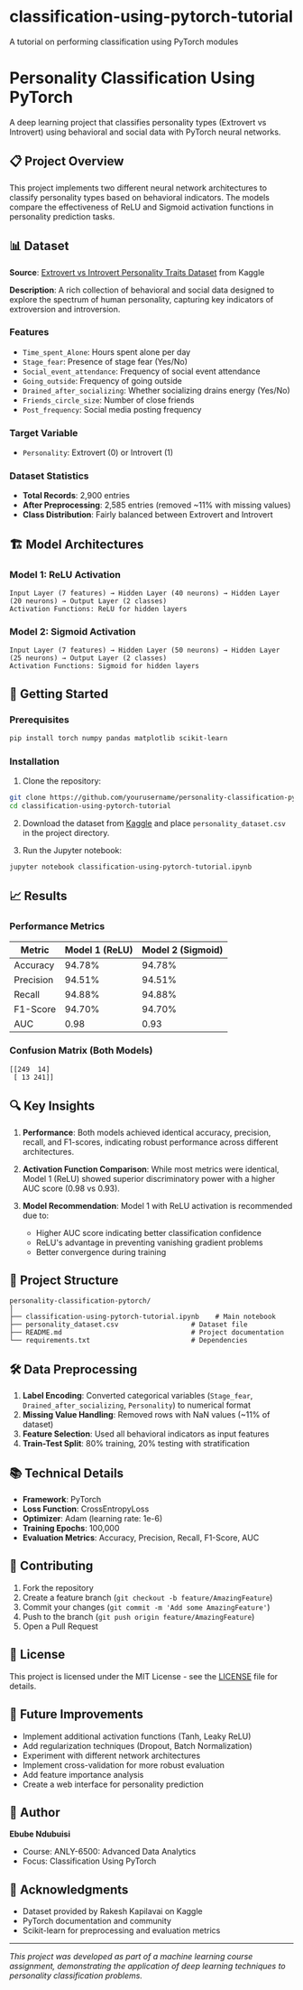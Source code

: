# classification-using-pytorch-tutorial
A tutorial on performing classification using PyTorch modules 

# Personality Classification Using PyTorch

A deep learning project that classifies personality types (Extrovert vs Introvert) using behavioral and social data with PyTorch neural networks.

## 📋 Project Overview

This project implements two different neural network architectures to classify personality types based on behavioral indicators. The models compare the effectiveness of ReLU and Sigmoid activation functions in personality prediction tasks.

## 📊 Dataset

**Source**: [Extrovert vs Introvert Personality Traits Dataset](https://www.kaggle.com/datasets/rakeshkapilavai/extrovert-vs-introvert-behavior-data) from Kaggle

**Description**: A rich collection of behavioral and social data designed to explore the spectrum of human personality, capturing key indicators of extroversion and introversion.

### Features
- `Time_spent_Alone`: Hours spent alone per day
- `Stage_fear`: Presence of stage fear (Yes/No)
- `Social_event_attendance`: Frequency of social event attendance
- `Going_outside`: Frequency of going outside
- `Drained_after_socializing`: Whether socializing drains energy (Yes/No)
- `Friends_circle_size`: Number of close friends
- `Post_frequency`: Social media posting frequency

### Target Variable
- `Personality`: Extrovert (0) or Introvert (1)

### Dataset Statistics
- **Total Records**: 2,900 entries
- **After Preprocessing**: 2,585 entries (removed ~11% with missing values)
- **Class Distribution**: Fairly balanced between Extrovert and Introvert

## 🏗️ Model Architectures

### Model 1: ReLU Activation
```
Input Layer (7 features) → Hidden Layer (40 neurons) → Hidden Layer (20 neurons) → Output Layer (2 classes)
Activation Functions: ReLU for hidden layers
```

### Model 2: Sigmoid Activation
```
Input Layer (7 features) → Hidden Layer (50 neurons) → Hidden Layer (25 neurons) → Output Layer (2 classes)
Activation Functions: Sigmoid for hidden layers
```

## 🚀 Getting Started

### Prerequisites
```bash
pip install torch numpy pandas matplotlib scikit-learn
```

### Installation
1. Clone the repository:
```bash
git clone https://github.com/yourusername/personality-classification-pytorch.git
cd classification-using-pytorch-tutorial
```

2. Download the dataset from [Kaggle](https://www.kaggle.com/datasets/rakeshkapilavai/extrovert-vs-introvert-behavior-data) and place `personality_dataset.csv` in the project directory.

3. Run the Jupyter notebook:
```bash
jupyter notebook classification-using-pytorch-tutorial.ipynb
```

## 📈 Results

### Performance Metrics

| Metric | Model 1 (ReLU) | Model 2 (Sigmoid) |
|--------|----------------|-------------------|
| Accuracy | 94.78% | 94.78% |
| Precision | 94.51% | 94.51% |
| Recall | 94.88% | 94.88% |
| F1-Score | 94.70% | 94.70% |
| AUC | 0.98 | 0.93 |

### Confusion Matrix (Both Models)
```
[[249  14]
 [ 13 241]]
```

## 🔍 Key Insights

1. **Performance**: Both models achieved identical accuracy, precision, recall, and F1-scores, indicating robust performance across different architectures.

2. **Activation Function Comparison**: While most metrics were identical, Model 1 (ReLU) showed superior discriminatory power with a higher AUC score (0.98 vs 0.93).

3. **Model Recommendation**: Model 1 with ReLU activation is recommended due to:
   - Higher AUC score indicating better classification confidence
   - ReLU's advantage in preventing vanishing gradient problems
   - Better convergence during training

## 📁 Project Structure

```
personality-classification-pytorch/
│
├── classification-using-pytorch-tutorial.ipynb    # Main notebook
├── personality_dataset.csv                  # Dataset file
├── README.md                                # Project documentation
└── requirements.txt                         # Dependencies
```

## 🛠️ Data Preprocessing

1. **Label Encoding**: Converted categorical variables (`Stage_fear`, `Drained_after_socializing`, `Personality`) to numerical format
2. **Missing Value Handling**: Removed rows with NaN values (~11% of dataset)
3. **Feature Selection**: Used all behavioral indicators as input features
4. **Train-Test Split**: 80% training, 20% testing with stratification

## 📚 Technical Details

- **Framework**: PyTorch
- **Loss Function**: CrossEntropyLoss
- **Optimizer**: Adam (learning rate: 1e-6)
- **Training Epochs**: 100,000
- **Evaluation Metrics**: Accuracy, Precision, Recall, F1-Score, AUC

## 🤝 Contributing

1. Fork the repository
2. Create a feature branch (`git checkout -b feature/AmazingFeature`)
3. Commit your changes (`git commit -m 'Add some AmazingFeature'`)
4. Push to the branch (`git push origin feature/AmazingFeature`)
5. Open a Pull Request

## 📝 License

This project is licensed under the MIT License - see the [LICENSE](LICENSE) file for details.

## 🎯 Future Improvements

- Implement additional activation functions (Tanh, Leaky ReLU)
- Add regularization techniques (Dropout, Batch Normalization)
- Experiment with different network architectures
- Implement cross-validation for more robust evaluation
- Add feature importance analysis
- Create a web interface for personality prediction

## 👤 Author

**Ebube Ndubuisi**
- Course: ANLY-6500: Advanced Data Analytics
- Focus: Classification Using PyTorch

## 🙏 Acknowledgments

- Dataset provided by Rakesh Kapilavai on Kaggle
- PyTorch documentation and community
- Scikit-learn for preprocessing and evaluation metrics

---

*This project was developed as part of a machine learning course assignment, demonstrating the application of deep learning techniques to personality classification problems.*
